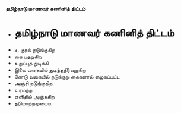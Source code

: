 **தமிழ்நாடு மாணவர் கணினித் திட்டம்**
- # தமிழ்நாடு மாணவர் கணினித் திட்டம்
- a. குரல் நடுங்குகிற
- கை பதறுகிற
- உறுப்புத் துடிக்கி
- இலை வகையில் துடித்ததிர்வுறுகிற
- கோடு வகையில் நடுக்குறு கைகளால் எழுதப்பட்ட
- அஞ்சி நடுங்குகிற
- உரமற்ற
- எளிதில் அஞ்சுகிற
- தடுமாற்றமுடைய.

